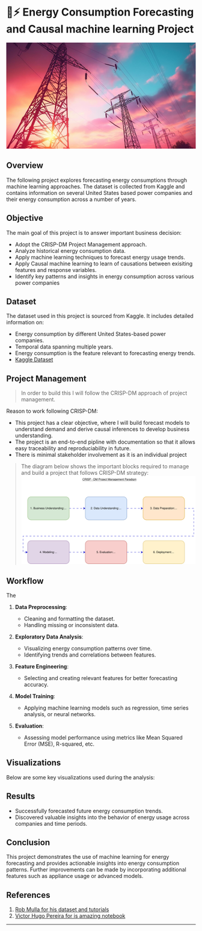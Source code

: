 # 🗼⚡ **Energy Consumption Forecasting and Causal machine learning Project**
![electric poles](images/image3.jpg)



## Overview
The following project explores forecasting energy consumptions through machine learning approaches. The dataset is collected from Kaggle and contains information on several United States based power companies and their energy consumption across a number of years.

## Objective
The main goal of this project is to answer important business decision:
- Adopt the CRISP-DM Project Management approach.
- Analyze historical energy consumption data.
- Apply machine learning techniques to forecast energy usage trends.
- Apply Causal machine learning to learn of causations between exisiting features and response variables.
- Identify key patterns and insights in energy consumption across various power companies 

## Dataset
The dataset used in this project is sourced from Kaggle. It includes detailed information on:
- Energy consumption by different United States-based power companies.
- Temporal data spanning multiple years.
- Energy consumption is the feature relevant to forecasting energy trends.
- [Kaggle Dataset](https://www.kaggle.com/datasets/robikscube/hourly-energy-consumption)

## Project Management
>  In order to build this I will follow the CRISP-DM approach of project management.

Reason to work following CRISP-DM:

- This project has a clear objective, where I will build forecast models to understand demand and derive causal inferences to develop business understanding.
- The project is an end-to-end pipline with documentation so that it allows easy traceability and reproduciability in future.
- There is minimal stakeholder involvement as it is an individual project

> The diagram below shows the important blocks required to manage and build a project that follows CRISP-DM strategy:
![CRISP-DM](images/crisp-dm_diagram2.svg)

## Workflow
The 
1. **Data Preprocessing**:
   - Cleaning and formatting the dataset.
   - Handling missing or inconsistent data.

2. **Exploratory Data Analysis**:
   - Visualizing energy consumption patterns over time.
   - Identifying trends and correlations between features.

3. **Feature Engineering**:
   - Selecting and creating relevant features for better forecasting accuracy.

4. **Model Training**:
   - Applying machine learning models such as regression, time series analysis, or neural networks.

5. **Evaluation**:
   - Assessing model performance using metrics like Mean Squared Error (MSE), R-squared, etc.

## Visualizations
Below are some key visualizations used during the analysis:

<!--1. **Energy Consumption Trends**:
   ![Energy Consumption Trends](images/energy_trends.svg)

2. **Correlation Heatmap**:
   ![Correlation Heatmap](images/correlation_heatmap.svg)

3. **Model Performance**:
   ![Model Performance](images/model_performance.svg)-->

## Results
- Successfully forecasted future energy consumption trends.
- Discovered valuable insights into the behavior of energy usage across companies and time periods.
  

## Conclusion
This project demonstrates the use of machine learning for energy forecasting and provides actionable insights into energy consumption patterns. Further improvements can be made by incorporating additional features such as appliance usage or advanced models.

## References
1. [Rob Mulla for his dataset and tutorials](https://www.kaggle.com/datasets/robikscube/hourly-energy-consumption?select=COMED_hourly.csv)
2. [Victor Hugo Pereira for is amazing notebook](https://github.com/panambY)
---


